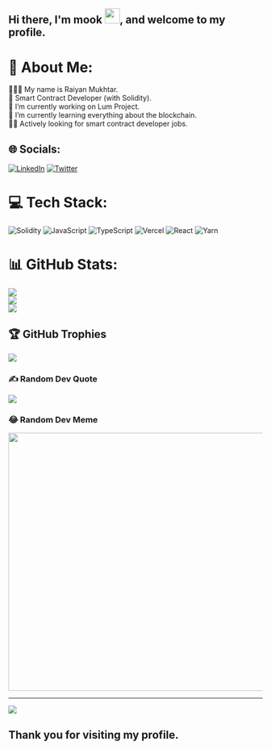 ## Hi there, I'm mook <img src="https://media.giphy.com/media/hvRJCLFzcasrR4ia7z/giphy.gif" width="30px" height="30px"/>, and welcome to my profile.

# 💫 About Me:
🧘🏾‍♂️ My name is Raiyan Mukhtar.<br>🚀 Smart Contract Developer (with Solidity).<br>🔭 I’m currently working on Lum Project.<br>🌱 I’m currently learning everything about the blockchain.<br>🕵️‍♂️ Actively looking for smart contract developer jobs.


## 🌐 Socials:
[![LinkedIn](https://img.shields.io/badge/LinkedIn-%230077B5.svg?logo=linkedin&logoColor=white)](https://linkedin.com/in/raiyanmook27) [![Twitter](https://img.shields.io/badge/Twitter-%231DA1F2.svg?logo=Twitter&logoColor=white)](https://twitter.com/raiyandev) 

# 💻 Tech Stack:
![Solidity](https://img.shields.io/badge/Solidity-%23363636.svg?style=for-the-badge&logo=solidity&logoColor=white) ![JavaScript](https://img.shields.io/badge/javascript-%23323330.svg?style=for-the-badge&logo=javascript&logoColor=%23F7DF1E) ![TypeScript](https://img.shields.io/badge/typescript-%23007ACC.svg?style=for-the-badge&logo=typescript&logoColor=white) ![Vercel](https://img.shields.io/badge/vercel-%23000000.svg?style=for-the-badge&logo=vercel&logoColor=white) ![React](https://img.shields.io/badge/react-%2320232a.svg?style=for-the-badge&logo=react&logoColor=%2361DAFB) ![Yarn](https://img.shields.io/badge/yarn-%232C8EBB.svg?style=for-the-badge&logo=yarn&logoColor=white)
# 📊 GitHub Stats:
![](https://github-readme-stats.vercel.app/api?username=raiyanmook27&theme=blueberry&hide_border=false&include_all_commits=true&count_private=false)<br/>
![](https://github-readme-streak-stats.herokuapp.com/?user=raiyanmook27&theme=blueberry&hide_border=false)<br/>
![](https://github-readme-stats.vercel.app/api/top-langs/?username=raiyanmook27&theme=blueberry&hide_border=false&include_all_commits=true&count_private=false&layout=compact)

## 🏆 GitHub Trophies
![](https://github-profile-trophy.vercel.app/?username=raiyanmook27&theme=dracula&no-frame=false&no-bg=true&margin-w=4)

### ✍️ Random Dev Quote
![](https://quotes-github-readme.vercel.app/api?type=vetical&theme=merko)

### 😂 Random Dev Meme
<img src="https://random-memer.herokuapp.com/" width="512px"/>

---
[![](https://visitcount.itsvg.in/api?id=raiyanmook27&icon=0&color=11)](https://visitcount.itsvg.in)

## Thank you for visiting my profile.
